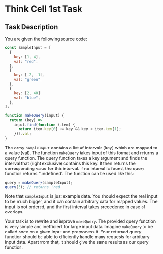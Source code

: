# Think Cell 1st Task

## Task Description

You are given the following source code:

```javascript
const sampleInput = [
  {
    key: [1, 4],
    val: "red",
  },
  {
    key: [-2, -1],
    val: "green",
  },
  {
    key: [2, 40],
    val: "blue",
  },
];

function makeQuery(input) {
  return (key) =>
    input.find(function (item) {
      return item.key[0] <= key && key < item.key[1];
    })?.val;
}
```

The array `sampleInput` contains a list of intervals (key) which are mapped to a value (val). The function `makeQuery` takes input of this format and returns a query function. The query function takes a key argument and finds the interval that (right exclusive) contains this key. It then returns the corresponding value for this interval. If no interval is found, the query function returns “undefined”. The function can be used like this:

```javascript
query = makeQuery(sampleInput);
query(3); // returns 'red'
```

Note that `sampleInput` is just example data. You should expect the real input to be much bigger, and it can contain arbitrary data for mapped values. The input is not ordered, and the first interval takes precedence in case of overlaps.

Your task is to rewrite and improve `makeQuery`. The provided query function is very simple and inefficient for large input data. Imagine `makeQuery` to be called once on a given input and preprocess it. Your returned query function should be able to efficiently handle many requests for arbitrary input data. Apart from that, it should give the same results as our query function.
